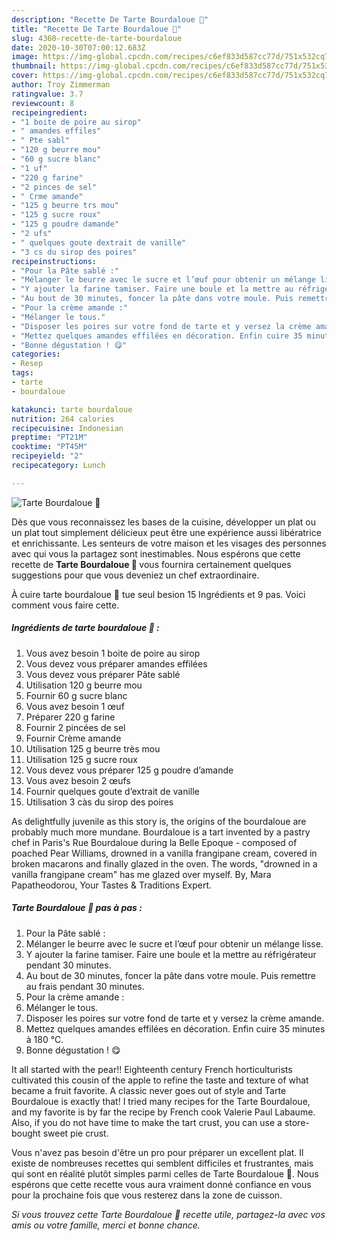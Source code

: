 ```yaml
---
description: "Recette De Tarte Bourdaloue 🍐"
title: "Recette De Tarte Bourdaloue 🍐"
slug: 4360-recette-de-tarte-bourdaloue
date: 2020-10-30T07:00:12.683Z
image: https://img-global.cpcdn.com/recipes/c6ef833d587cc77d/751x532cq70/tarte-bourdaloue-🍐-photo-principale-de-la-recette.jpg
thumbnail: https://img-global.cpcdn.com/recipes/c6ef833d587cc77d/751x532cq70/tarte-bourdaloue-🍐-photo-principale-de-la-recette.jpg
cover: https://img-global.cpcdn.com/recipes/c6ef833d587cc77d/751x532cq70/tarte-bourdaloue-🍐-photo-principale-de-la-recette.jpg
author: Troy Zimmerman
ratingvalue: 3.7
reviewcount: 8
recipeingredient:
- "1 boite de poire au sirop"
- " amandes effiles"
- " Pte sabl"
- "120 g beurre mou"
- "60 g sucre blanc"
- "1 uf"
- "220 g farine"
- "2 pinces de sel"
- " Crme amande"
- "125 g beurre trs mou"
- "125 g sucre roux"
- "125 g poudre damande"
- "2 ufs"
- " quelques goute dextrait de vanille"
- "3 cs du sirop des poires"
recipeinstructions:
- "Pour la Pâte sablé :"
- "Mélanger le beurre avec le sucre et l’œuf pour obtenir un mélange lisse."
- "Y ajouter la farine tamiser. Faire une boule et la mettre au réfrigérateur pendant 30 minutes."
- "Au bout de 30 minutes, foncer la pâte dans votre moule. Puis remettre au frais pendant 30 minutes."
- "Pour la crème amande :"
- "Mélanger le tous."
- "Disposer les poires sur votre fond de tarte et y versez la crème amande."
- "Mettez quelques amandes effilées en décoration. Enfin cuire 35 minutes à 180 ℃."
- "Bonne dégustation ! 😋"
categories:
- Resep
tags:
- tarte
- bourdaloue

katakunci: tarte bourdaloue 
nutrition: 264 calories
recipecuisine: Indonesian
preptime: "PT21M"
cooktime: "PT45M"
recipeyield: "2"
recipecategory: Lunch

---
```



![Tarte Bourdaloue 🍐](https://img-global.cpcdn.com/recipes/c6ef833d587cc77d/751x532cq70/tarte-bourdaloue-🍐-photo-principale-de-la-recette.jpg)

Dès que vous reconnaissez les bases de la cuisine, développer un plat ou un plat tout simplement délicieux peut être une expérience aussi libératrice et enrichissante. Les senteurs de votre maison et les visages des personnes avec qui vous la partagez sont inestimables. Nous espérons que cette recette de <strong> Tarte Bourdaloue 🍐 </strong> vous fournira certainement quelques suggestions pour que vous deveniez un chef extraordinaire.

<!--inarticleads1-->

À cuire tarte bourdaloue 🍐 tue seul besion 15 Ingrédients et 9 pas. Voici comment vous faire cette.

##### Ingrédients de tarte bourdaloue 🍐 :

1. Vous avez besoin 1 boite de poire au sirop
1. Vous devez vous préparer  amandes effilées
1. Vous devez vous préparer  Pâte sablé
1. Utilisation 120 g beurre mou
1. Fournir 60 g sucre blanc
1. Vous avez besoin 1 œuf
1. Préparer 220 g farine
1. Fournir 2 pincées de sel
1. Fournir  Crème amande
1. Utilisation 125 g beurre très mou
1. Utilisation 125 g sucre roux
1. Vous devez vous préparer 125 g poudre d’amande
1. Vous avez besoin 2 œufs
1. Fournir  quelques goute d’extrait de vanille
1. Utilisation 3 càs du sirop des poires


As delightfully juvenile as this story is, the origins of the bourdaloue are probably much more mundane. Bourdaloue is a tart invented by a pastry chef in Paris&#39;s Rue Bourdaloue during la Belle Epoque - composed of poached Pear Williams, drowned in a vanilla frangipane cream, covered in broken macarons and finally glazed in the oven. The words, &#34;drowned in a vanilla frangipane cream&#34; has me glazed over myself. By, Mara Papatheodorou, Your Tastes &amp; Traditions Expert. 

<!--inarticleads2-->

##### Tarte Bourdaloue 🍐 pas à pas :

1. Pour la Pâte sablé :
1. Mélanger le beurre avec le sucre et l’œuf pour obtenir un mélange lisse.
1. Y ajouter la farine tamiser. Faire une boule et la mettre au réfrigérateur pendant 30 minutes.
1. Au bout de 30 minutes, foncer la pâte dans votre moule. Puis remettre au frais pendant 30 minutes.
1. Pour la crème amande :
1. Mélanger le tous.
1. Disposer les poires sur votre fond de tarte et y versez la crème amande.
1. Mettez quelques amandes effilées en décoration. Enfin cuire 35 minutes à 180 ℃.
1. Bonne dégustation ! 😋


It all started with the pear!! Eighteenth century French horticulturists cultivated this cousin of the apple to refine the taste and texture of what became a fruit favorite. A classic never goes out of style and Tarte Bourdaloue is exactly that! I tried many recipes for the Tarte Bourdaloue, and my favorite is by far the recipe by French cook Valerie Paul Labaume. Also, if you do not have time to make the tart crust, you can use a store-bought sweet pie crust. 

<!--inarticleads1-->

<p>
Vous n'avez pas besoin d'être un pro pour préparer un excellent plat. Il existe de nombreuses recettes qui semblent difficiles et frustrantes, mais qui sont en réalité plutôt simples parmi celles de Tarte Bourdaloue 🍐. Nous espérons que cette recette vous aura vraiment donné confiance en vous pour la prochaine fois que vous resterez dans la zone de cuisson.
</p>

<p>
<i>Si vous trouvez cette Tarte Bourdaloue 🍐 recette utile, partagez-la avec vos amis ou votre famille, merci et bonne chance.</i>
</p>
